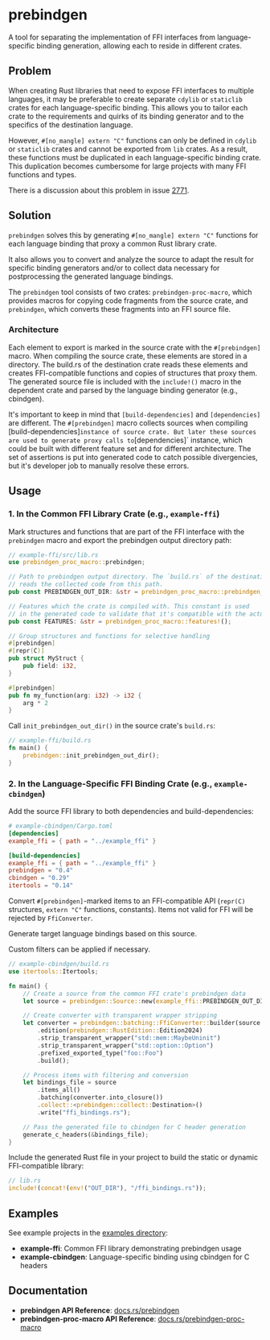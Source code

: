 # prebindgen

A tool for separating the implementation of FFI interfaces from language-specific binding generation, allowing each to reside in different crates.

## Problem

When creating Rust libraries that need to expose FFI interfaces to multiple languages, it may be preferable to create separate `cdylib` or `staticlib` crates for each language-specific binding. This allows you to tailor each crate to the requirements and quirks of its binding generator and to the specifics of the destination language.

However, `#[no_mangle] extern "C"` functions can only be defined in `cdylib` or `staticlib` crates and cannot be exported from `lib` crates. As a result, these functions must be duplicated in each language-specific binding crate. This duplication becomes cumbersome for large projects with many FFI functions and types.

There is a discussion about this problem in issue [2771](https://github.com/rust-lang/rfcs/issues/2771).

## Solution

`prebindgen` solves this by generating `#[no_mangle] extern "C"` functions for each language binding that proxy a common Rust library crate.

It also allows you to convert and analyze the source to adapt the result for specific binding generators and/or to collect data necessary for postprocessing the generated language bindings.

The `prebindgen` tool consists of two crates: `prebindgen-proc-macro`, which provides macros for copying code fragments from the source crate, and `prebindgen`, which converts these fragments into an FFI source file.

### Architecture

Each element to export is marked in the source crate with the `#[prebindgen]` macro. When compiling
the source crate, these elements are stored in a directory. The build.rs of the destination crate
reads these elements and creates FFI-compatible functions and copies of structures that proxy them.
The generated source file is included with the `include!()` macro in the dependent crate and parsed
by the language binding generator (e.g., cbindgen).

It's important to keep in mind that `[build-dependencies]` and `[dependencies]` are different. The
`#[prebindgen]` macro collects sources when compiling [build-dependencies]` instance of source crate.
But later these sources are used to generate proxy calls to `[dependencies]` instance, which could be
built with different feature set and for different architecture. The set of assertions is put into generated
code to catch possible divergencies, but it's developer job to manually resolve these errors.

## Usage

### 1. In the Common FFI Library Crate (e.g., `example-ffi`)

Mark structures and functions that are part of the FFI interface with the `prebindgen` macro and export the prebindgen output directory path:

```rust
// example-ffi/src/lib.rs
use prebindgen_proc_macro::prebindgen;

// Path to prebindgen output directory. The `build.rs` of the destination crate
// reads the collected code from this path.
pub const PREBINDGEN_OUT_DIR: &str = prebindgen_proc_macro::prebindgen_out_dir!();

// Features which the crate is compiled with. This constant is used
// in the generated code to validate that it's compatible with the actual crate
pub const FEATURES: &str = prebindgen_proc_macro::features!();

// Group structures and functions for selective handling
#[prebindgen]
#[repr(C)]
pub struct MyStruct {
    pub field: i32,
}

#[prebindgen]
pub fn my_function(arg: i32) -> i32 {
    arg * 2
}
```

Call `init_prebindgen_out_dir()` in the source crate's `build.rs`:

```rust
// example-ffi/build.rs
fn main() {
    prebindgen::init_prebindgen_out_dir();
}
```

### 2. In the Language-Specific FFI Binding Crate (e.g., `example-cbindgen`)

Add the source FFI library to both dependencies and build-dependencies:

```toml
# example-cbindgen/Cargo.toml
[dependencies]
example_ffi = { path = "../example_ffi" }

[build-dependencies]
example_ffi = { path = "../example_ffi" }
prebindgen = "0.4"
cbindgen = "0.29"
itertools = "0.14"
```

Convert `#[prebindgen]`-marked items to an FFI-compatible API (`repr(C)` structures, `extern "C"` functions, constants). Items not valid for FFI will be rejected by `FfiConverter`.

Generate target language bindings based on this source.

Custom filters can be applied if necessary.

```rust
// example-cbindgen/build.rs
use itertools::Itertools;

fn main() {
    // Create a source from the common FFI crate's prebindgen data
    let source = prebindgen::Source::new(example_ffi::PREBINDGEN_OUT_DIR);

    // Create converter with transparent wrapper stripping
    let converter = prebindgen::batching::FfiConverter::builder(source.crate_name())
        .edition(prebindgen::RustEdition::Edition2024)
        .strip_transparent_wrapper("std::mem::MaybeUninit")
        .strip_transparent_wrapper("std::option::Option")
        .prefixed_exported_type("foo::Foo")
        .build();

    // Process items with filtering and conversion
    let bindings_file = source
        .items_all()
        .batching(converter.into_closure())
        .collect::<prebindgen::collect::Destination>()
        .write("ffi_bindings.rs");

    // Pass the generated file to cbindgen for C header generation
    generate_c_headers(&bindings_file);
}
```

Include the generated Rust file in your project to build the static or dynamic FFI-compatible library:

```rust
// lib.rs
include!(concat!(env!("OUT_DIR"), "/ffi_bindings.rs"));
```

## Examples

See example projects in the [examples directory](https://github.com/milyin/prebindgen/tree/main/examples):

- **example-ffi**: Common FFI library demonstrating prebindgen usage
- **example-cbindgen**: Language-specific binding using cbindgen for C headers

## Documentation

- **prebindgen API Reference**: [docs.rs/prebindgen](https://docs.rs/prebindgen)
- **prebindgen-proc-macro API Reference**: [docs.rs/prebindgen-proc-macro](https://docs.rs/prebindgen-proc-macro)
